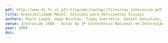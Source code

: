 ```yaml
---
pdf: http://www.di.fc.ul.pt/~tjvg/amc/navtap//files/nav_interaccao.pdf
title: Acessibilidade Móvel: Soluções para Deficientes Visuais
authors: Paulo Lagoá, Hugo Nicolau, Tiago Guerreiro, Daniel Gonçalves, Joaquim Jorge
venue: Interacção 2008 - Actas da 3ª Conferência Nacional em Interacção Pessoa-Máquina. Évora, Portugal, Outubro, 2008
year: 2008
doi: 
---
```

